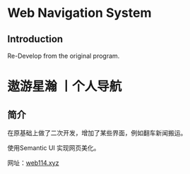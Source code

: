 # Web Navigation System

## Introduction

Re-Develop from the original program.


# 遨游星瀚 丨个人导航

 ## 简介

在原基础上做了二次开发，增加了某些界面，例如翻车新闻搬运。

使用Semantic UI 实现网页美化。

网址：[web114.xyz](https://web114.xyz)
